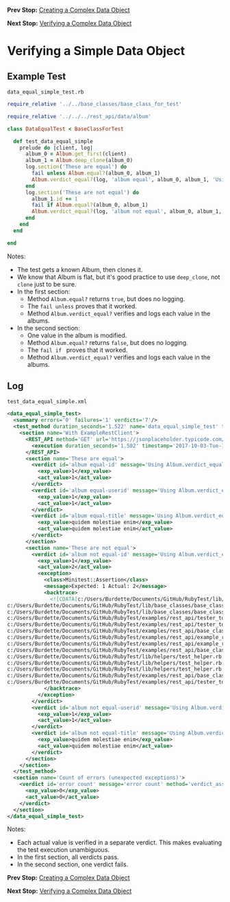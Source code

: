 <!--- GENERATED FILE, DO NOT EDIT --->
**Prev Stop:** [Creating a Complex Data Object](./DataNewComplex.md)

**Next Stop:** [Verifying a Complex Data Object](./DataEqualComplex.md)


# Verifying a Simple Data Object

## Example Test

<code>data_equal_simple_test.rb</code>
```ruby
require_relative '../../base_classes/base_class_for_test'

require_relative '../../../rest_api/data/album'

class DataEqualTest < BaseClassForTest

  def test_data_equal_simple
    prelude do |client, log|
      album_0 = Album.get_first(client)
      album_1 = Album.deep_clone(album_0)
      log.section('These are equal') do
        fail unless Album.equal?(album_0, album_1)
        Album.verdict_equal?(log, 'album equal', album_0, album_1, 'Using Album.verdict_equal?')
      end
      log.section('These are not equal') do
        album_1.id += 1
        fail if Album.equal?(album_0, album_1)
        Album.verdict_equal?(log, 'album not equal', album_0, album_1, 'Using Album.verdict_equal?')
      end
    end
  end

end
```

Notes:

- The test gets a known Album, then clones it.
- We know that Album is flat, but it's good practice to use `deep_clone`, not `clone` just to be sure.
- In the first section:
  - Method `Album.equal?` returns `true`, but does no logging.
  - The `fail unless` proves that it worked.
  - Method `Album.verdict_equal?` verifies and logs each value in the albums.
- In the second section:
  - One value in the album is modified.
  - Method `Album.equal?` returns `false`, but does no logging.
  - The `fail if ` proves that it worked.
  - Method `Album.verdict_equal?` verifies and logs each value in the albums.

## Log

<code>test_data_equal_simple.xml</code>
```xml
<data_equal_simple_test>
  <summary errors='0' failures='1' verdicts='7'/>
  <test_method duration_seconds='1.522' name='data_equal_simple_test' timestamp='2017-10-03-Tue-17.07.18.869'>
    <section name='With ExampleRestClient'>
      <REST_API method='GET' url='https://jsonplaceholder.typicode.com/albums'>
        <execution duration_seconds='1.502' timestamp='2017-10-03-Tue-17.07.18.869'/>
      </REST_API>
      <section name='These are equal'>
        <verdict id='album equal-id' message='Using Album.verdict_equal?' method='verdict_assert_equal?' outcome='passed' volatile='false'>
          <exp_value>1</exp_value>
          <act_value>1</act_value>
        </verdict>
        <verdict id='album equal-userid' message='Using Album.verdict_equal?' method='verdict_assert_equal?' outcome='passed' volatile='false'>
          <exp_value>1</exp_value>
          <act_value>1</act_value>
        </verdict>
        <verdict id='album equal-title' message='Using Album.verdict_equal?' method='verdict_assert_equal?' outcome='passed' volatile='false'>
          <exp_value>quidem molestiae enim</exp_value>
          <act_value>quidem molestiae enim</act_value>
        </verdict>
      </section>
      <section name='These are not equal'>
        <verdict id='album not equal-id' message='Using Album.verdict_equal?' method='verdict_assert_equal?' outcome='failed' volatile='false'>
          <exp_value>1</exp_value>
          <act_value>2</act_value>
          <exception>
            <class>Minitest::Assertion</class>
            <message>Expected: 1 Actual: 2</message>
            <backtrace>
              <![CDATA[c:/Users/Burdette/Documents/GitHub/RubyTest/lib/base_classes/base_class_for_data.rb:140:in `block in verdict_equal_recursive?'
c:/Users/Burdette/Documents/GitHub/RubyTest/lib/base_classes/base_class_for_data.rb:129:in `verdict_equal_recursive?'
c:/Users/Burdette/Documents/GitHub/RubyTest/lib/base_classes/base_class_for_data.rb:55:in `verdict_equal?'
c:/Users/Burdette/Documents/GitHub/RubyTest/examples/rest_api/tester_tour/tests/data_equal_simple_test.rb:18:in `block (2 levels) in test_data_equal_simple'
c:/Users/Burdette/Documents/GitHub/RubyTest/examples/rest_api/tester_tour/tests/data_equal_simple_test.rb:15:in `block in test_data_equal_simple'
c:/Users/Burdette/Documents/GitHub/RubyTest/examples/rest_api/base_classes/base_class_for_test.rb:13:in `block (2 levels) in prelude'
c:/Users/Burdette/Documents/GitHub/RubyTest/examples/rest_api/example_rest_client.rb:18:in `block in with'
c:/Users/Burdette/Documents/GitHub/RubyTest/examples/rest_api/example_rest_client.rb:14:in `with'
c:/Users/Burdette/Documents/GitHub/RubyTest/examples/rest_api/base_classes/base_class_for_test.rb:12:in `block in prelude'
c:/Users/Burdette/Documents/GitHub/RubyTest/lib/helpers/test_helper.rb:23:in `block (2 levels) in test'
c:/Users/Burdette/Documents/GitHub/RubyTest/lib/helpers/test_helper.rb:22:in `block in test'
c:/Users/Burdette/Documents/GitHub/RubyTest/lib/helpers/test_helper.rb:21:in `test'
c:/Users/Burdette/Documents/GitHub/RubyTest/examples/rest_api/base_classes/base_class_for_test.rb:11:in `prelude'
c:/Users/Burdette/Documents/GitHub/RubyTest/examples/rest_api/tester_tour/tests/data_equal_simple_test.rb:8:in `test_data_equal_simple']]>
            </backtrace>
          </exception>
        </verdict>
        <verdict id='album not equal-userid' message='Using Album.verdict_equal?' method='verdict_assert_equal?' outcome='passed' volatile='false'>
          <exp_value>1</exp_value>
          <act_value>1</act_value>
        </verdict>
        <verdict id='album not equal-title' message='Using Album.verdict_equal?' method='verdict_assert_equal?' outcome='passed' volatile='false'>
          <exp_value>quidem molestiae enim</exp_value>
          <act_value>quidem molestiae enim</act_value>
        </verdict>
      </section>
    </section>
  </test_method>
  <section name='Count of errors (unexpected exceptions)'>
    <verdict id='error count' message='error count' method='verdict_assert_equal?' outcome='passed' volatile='true'>
      <exp_value>0</exp_value>
      <act_value>0</act_value>
    </verdict>
  </section>
</data_equal_simple_test>
```

Notes:

- Each actual value is verified in a separate verdict.  This makes evaluating the test execution unambiguous.
- In the first section, all verdicts pass.
- In the second section, one verdict fails.

**Prev Stop:** [Creating a Complex Data Object](./DataNewComplex.md)

**Next Stop:** [Verifying a Complex Data Object](./DataEqualComplex.md)

